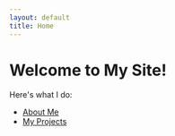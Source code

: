 ```yaml
---
layout: default
title: Home
---
```

# Welcome to My Site!

Here's what I do:
- [About Me](/about)  
- [My Projects](/projects)  
